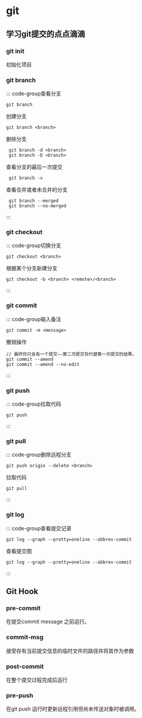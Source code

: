 # git

## 学习git提交的点点滴滴

### git init

初始化项目

### git branch

::: code-group查看分支

```
git branch
```

创建分支

```shell
git branch <branch>
```

删除分支

```shell
 git branch -d <branch>
 git branch -D <branch>
```

查看分支的最后一次提交

```shell
 git branch -v
```

查看合并或者未合并的分支

```
 git branch --merged
 git branch --no-merged
```

:::

### git checkout

::: code-group切换分支

```
git checkout <branch>
```

根据某个分支新建分支

```
git checkout -b <branch> <remote>/<branch>
```

:::

### git commit

::: code-group输入备注

```shell
git commit -m <message>
```

撤销操作

```shell
// 最终你只会有一个提交——第二次提交将代替第一次提交的结果。
git commit --amend
git commit --amend --no-edit
```

:::

### git push

::: code-group拉取代码

```shell
git push
```

:::

### git pull

::: code-group删除远程分支

```shell
git push origin --delete <branch>
```

拉取代码

```shell
git pull
```

:::

### git log

::: code-group查看提交记录

```shell
git log --graph --pretty=oneline --abbrev-commit
```

查看提交图

```shell
git log --graph --pretty=oneline --abbrev-commit
```

:::

## Git Hook

### pre-commit

在提交commit message 之前运行。

### commit-msg

接受存有当前提交信息的临时文件的路径并将其作为参数

### post-commit

在整个提交过程完成后运行

### pre-push

在git push 运行时更新远程引用但尚未传送对象时被调用。
